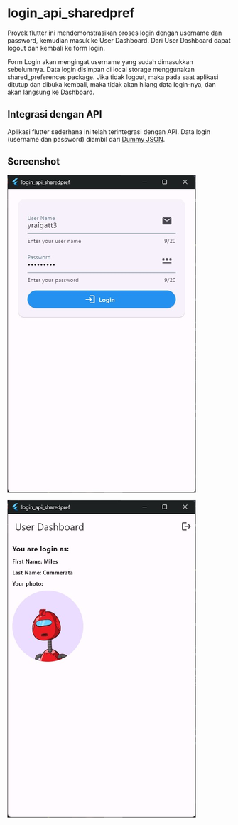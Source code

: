 # login_api_sharedpref

Proyek flutter ini mendemonstrasikan proses login dengan username dan password, kemudian masuk ke User Dashboard. Dari User Dashboard dapat logout dan kembali ke form login.

Form Login akan mengingat username yang sudah dimasukkan sebelumnya. Data login disimpan di local storage menggunakan shared_preferences package.
Jika tidak logout, maka pada saat aplikasi ditutup dan dibuka kembali, maka tidak akan hilang data login-nya, dan akan langsung ke Dashboard.


## Integrasi dengan API

Aplikasi flutter sederhana ini telah terintegrasi dengan API. Data login (username dan password) diambil dari [Dummy JSON](https://dummyjson.com/users).

## Screenshot
![Login Image](https://github.com/fmuftie/fm_login_api_sharedpref/blob/master/SS/picture1.jpg?raw=true)<br/>

![Dashboard Image](https://github.com/fmuftie/fm_login_api_sharedpref/blob/master/SS/picture2.jpg?raw=true)<br/>
